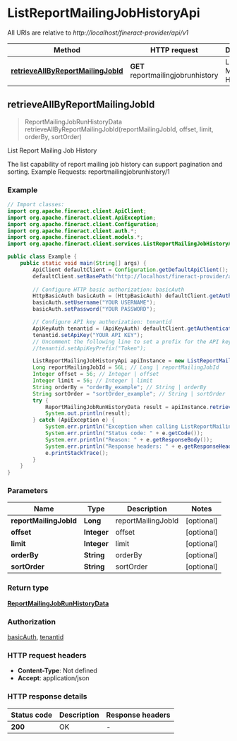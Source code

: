 # ListReportMailingJobHistoryApi

All URIs are relative to *http://localhost/fineract-provider/api/v1*

| Method | HTTP request | Description |
|------------- | ------------- | -------------|
| [**retrieveAllByReportMailingJobId**](ListReportMailingJobHistoryApi.md#retrieveAllByReportMailingJobId) | **GET** reportmailingjobrunhistory | List Report Mailing Job History |



## retrieveAllByReportMailingJobId

> ReportMailingJobRunHistoryData retrieveAllByReportMailingJobId(reportMailingJobId, offset, limit, orderBy, sortOrder)

List Report Mailing Job History

The list capability of report mailing job history can support pagination and sorting.  Example Requests:  reportmailingjobrunhistory/1

### Example

```java
// Import classes:
import org.apache.fineract.client.ApiClient;
import org.apache.fineract.client.ApiException;
import org.apache.fineract.client.Configuration;
import org.apache.fineract.client.auth.*;
import org.apache.fineract.client.models.*;
import org.apache.fineract.client.services.ListReportMailingJobHistoryApi;

public class Example {
    public static void main(String[] args) {
        ApiClient defaultClient = Configuration.getDefaultApiClient();
        defaultClient.setBasePath("http://localhost/fineract-provider/api/v1");
        
        // Configure HTTP basic authorization: basicAuth
        HttpBasicAuth basicAuth = (HttpBasicAuth) defaultClient.getAuthentication("basicAuth");
        basicAuth.setUsername("YOUR USERNAME");
        basicAuth.setPassword("YOUR PASSWORD");

        // Configure API key authorization: tenantid
        ApiKeyAuth tenantid = (ApiKeyAuth) defaultClient.getAuthentication("tenantid");
        tenantid.setApiKey("YOUR API KEY");
        // Uncomment the following line to set a prefix for the API key, e.g. "Token" (defaults to null)
        //tenantid.setApiKeyPrefix("Token");

        ListReportMailingJobHistoryApi apiInstance = new ListReportMailingJobHistoryApi(defaultClient);
        Long reportMailingJobId = 56L; // Long | reportMailingJobId
        Integer offset = 56; // Integer | offset
        Integer limit = 56; // Integer | limit
        String orderBy = "orderBy_example"; // String | orderBy
        String sortOrder = "sortOrder_example"; // String | sortOrder
        try {
            ReportMailingJobRunHistoryData result = apiInstance.retrieveAllByReportMailingJobId(reportMailingJobId, offset, limit, orderBy, sortOrder);
            System.out.println(result);
        } catch (ApiException e) {
            System.err.println("Exception when calling ListReportMailingJobHistoryApi#retrieveAllByReportMailingJobId");
            System.err.println("Status code: " + e.getCode());
            System.err.println("Reason: " + e.getResponseBody());
            System.err.println("Response headers: " + e.getResponseHeaders());
            e.printStackTrace();
        }
    }
}
```

### Parameters


| Name | Type | Description  | Notes |
|------------- | ------------- | ------------- | -------------|
| **reportMailingJobId** | **Long**| reportMailingJobId | [optional] |
| **offset** | **Integer**| offset | [optional] |
| **limit** | **Integer**| limit | [optional] |
| **orderBy** | **String**| orderBy | [optional] |
| **sortOrder** | **String**| sortOrder | [optional] |

### Return type

[**ReportMailingJobRunHistoryData**](ReportMailingJobRunHistoryData.md)

### Authorization

[basicAuth](../README.md#basicAuth), [tenantid](../README.md#tenantid)

### HTTP request headers

- **Content-Type**: Not defined
- **Accept**: application/json


### HTTP response details
| Status code | Description | Response headers |
|-------------|-------------|------------------|
| **200** | OK |  -  |


